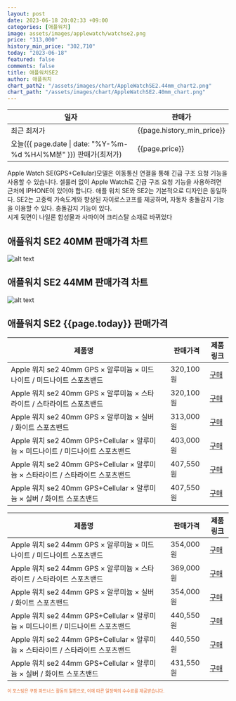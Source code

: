 ```yaml
---
layout: post
date: 2023-06-18 20:02:33 +09:00
categories: [애플워치]
image: assets/images/applewatch/watchse2.png
price: "313,000"
history_min_price: "302,710"
today: "2023-06-18"
featured: false
comments: false
title: 애플워치SE2
author: 애플워치
chart_path2: "/assets/images/chart/AppleWatchSE2.44mm_chart2.png"
chart_path: "/assets/images/chart/AppleWatchSE2.40mm_chart.png"
---
```


<main>
<table id="rwd-table-large">
<thread>
<tr>
<th>일자</th>
<th>판매가</th>
</tr>
</thread>
<tbody>
<tr><td>최근 최저가</td><td>{{page.history_min_price}}</td></tr>
<tr><td>오늘({{ page.date | date: "%Y-%m-%d %H시%M분" }}) 판매가(최저가)</td><td>{{page.price}}</td></tr>
</tbody>
</table>
</main>


Apple Watch SE(GPS+Cellular)모델은 이동통신 연결을 통해 긴급 구조 요청 기능을 사용할 수 있습니다. 셀룰러 없이 Apple Watch로 긴급 구조 요청 기능을 사용하려면 근처에 IPHONE이 있어야 합니다.
애플 워치 SE와 SE2는 기본적으로 디자인은 동일하다.
SE2는 고중력 가속도계와 향상된 자이로스코프를 제공하며, 자동차 충돌감지 기능을 이용할 수 있다.
충돌감지 기능이 있다.  
시계 뒷면이 나일론 합성물과 사파이어 크리스탈 소재로 바뀌었다

## 애플워치 SE2 40MM 판매가격 차트
![alt text]({{page.chart_path}} "애플워치 SE2 40MM 차트")

## 애플워치 SE2 44MM 판매가격 차트
![alt text]({{page.chart_path2}} "애플워치 SE2 44MM 차트")

## 애플워치 SE2 {{page.today}} 판매가격
<main>
<table id="rwd-table-large">
  <thead>
    <tr>
      <th>제품명</th>
      <th></th>
      <th>판매가격</th>
      <th>제품링크</th>
    </tr>
  </thead>
  <tbody><tr>
        <td>Apple 워치 se2 40mm GPS × 알루미늄 × 미드나이트 / 미드나이트 스포츠밴드</td>
        <td></td>
        <td>320,100원</td>
        <td><a href='https://link.coupang.com/a/TeQoA' target='_blank'>구매</a></td>
        </tr><tr>
        <td>Apple 워치 se2 40mm GPS × 알루미늄 × 스타라이트 / 스타라이트 스포츠밴드</td>
        <td></td>
        <td>320,100원</td>
        <td><a href='https://link.coupang.com/a/TeQuX' target='_blank'>구매</a></td>
        </tr><tr>
        <td>Apple 워치 se2 40mm GPS × 알루미늄 × 실버 / 화이트  스포츠밴드</td>
        <td></td>
        <td>313,000원</td>
        <td><a href='https://link.coupang.com/a/TeQCS' target='_blank'>구매</a></td>
        </tr><tr>
        <td>Apple 워치 se2 40mm GPS+Cellular × 알루미늄 × 미드나이트 / 미드나이트 스포츠밴드</td>
        <td></td>
        <td>403,000원</td>
        <td><a href='https://link.coupang.com/a/TeQLa' target='_blank'>구매</a></td>
        </tr><tr>
        <td>Apple 워치 se2 40mm GPS+Cellular × 알루미늄 × 스타라이트 / 스타라이트 스포츠밴드</td>
        <td></td>
        <td>407,550원</td>
        <td><a href='https://link.coupang.com/a/TeQRC' target='_blank'>구매</a></td>
        </tr><tr>
        <td>Apple 워치 se2 40mm GPS+Cellular × 알루미늄 × 실버 / 화이트  스포츠밴드</td>
        <td></td>
        <td>407,550원</td>
        <td><a href='https://link.coupang.com/a/TeQVS' target='_blank'>구매</a></td>
        </tr></tbody>
</table>

<table id="rwd-table-large">
  <thead>
    <tr>
      <th>제품명</th>
      <th></th>
      <th>판매가격</th>
      <th>제품링크</th>
    </tr>
  </thead>
  <tbody>               
                <tr>
            <td>Apple 워치 se2 44mm GPS × 알루미늄 × 미드나이트 / 미드나이트 스포츠밴드</td>
            <td></td>
            <td>354,000원</td>
            <td><a href='https://link.coupang.com/a/TeQ4B' target='_blank'>구매</a></td>
            </tr><tr>
            <td>Apple 워치 se2 44mm GPS × 알루미늄 × 스타라이트 / 스타라이트 스포츠밴드</td>
            <td></td>
            <td>369,000원</td>
            <td><a href='https://link.coupang.com/a/TeQ9G' target='_blank'>구매</a></td>
            </tr><tr>
            <td>Apple 워치 se2 44mm GPS × 알루미늄 × 실버 / 화이트  스포츠밴드</td>
            <td></td>
            <td>354,000원</td>
            <td><a href='https://link.coupang.com/a/TeRgi' target='_blank'>구매</a></td>
            </tr><tr>
            <td>Apple 워치 se2 44mm GPS+Cellular × 알루미늄 × 미드나이트 / 미드나이트 스포츠밴드</td>
            <td></td>
            <td>440,550원</td>
            <td><a href='https://link.coupang.com/a/TeRoJ' target='_blank'>구매</a></td>
            </tr><tr>
            <td>Apple 워치 se2 44mm GPS+Cellular × 알루미늄 × 스타라이트 / 스타라이트 스포츠밴드</td>
            <td></td>
            <td>440,550원</td>
            <td><a href='https://link.coupang.com/a/TeRtt' target='_blank'>구매</a></td>
            </tr><tr>
            <td>Apple 워치 se2 44mm GPS+Cellular × 알루미늄 × 실버 / 화이트  스포츠밴드</td>
            <td></td>
            <td>431,550원</td>
            <td><a href='https://link.coupang.com/a/TeRyA' target='_blank'>구매</a></td>
            </tr>
</tbody>
</table>                 
                
</main>
<div style="color:#e56a2c;font-size: 0.7em;" >
이 포스팅은 쿠팡 파트너스 활동의 일환으로, 이에 따른 일정액의 수수료를 제공받습니다.
</div>

